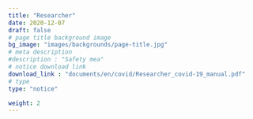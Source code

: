 ```yaml
---
title: "Researcher"
date: 2020-12-07
draft: false
# page title background image
bg_image: "images/backgrounds/page-title.jpg"
# meta description
#description : "Safety mea"
# notice download link
download_link : "documents/en/covid/Researcher_covid-19_manual.pdf"
# type
type: "notice"

weight: 2
---
```

